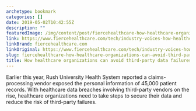 ```yaml
---
archetype: bookmark
categories: []
date: 2019-05-02T10:42:55Z
description: ""
featuredImage: /img/content/post/fiercehealthcare-how-healthcare-organizations-can-avoid-third-party-data-failures.jpg
link: https://www.fiercehealthcare.com/tech/industry-voices-how-healthcare-organizations-can-avoid-third-party-data-failures
linkBrand: fiercehealthcare.com
linkOriginal: https://www.fiercehealthcare.com/tech/industry-voices-how-healthcare-organizations-can-avoid-third-party-data-failures
slug: fiercehealthcare-how-healthcare-organizations-can-avoid-third-party-data-failures
title: How healthcare organizations can avoid third-party data failures
---
```

Earlier this year, Rush University Health System reported a claims-processing vendor exposed the personal information of 45,000 patient records. With healthcare data breaches involving third-party vendors on the rise, healthcare organizations need to take steps to secure their data and reduce the risk of third-party failures.
